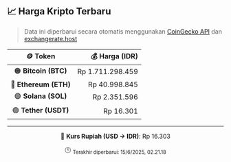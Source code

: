

<!-- HARGA_KRIPTO -->
## 📈 Harga Kripto Terbaru

> Data ini diperbarui secara otomatis menggunakan [CoinGecko API](https://www.coingecko.com/) dan [exchangerate.host](https://exchangerate.host/)

<div align="center">

| 🪙 Token | 💰 Harga (IDR) |
|:------:|---------------:|
| 🟠 **Bitcoin (BTC)**   | Rp 1.711.298.459 |
| 🔵 **Ethereum (ETH)**  | Rp 40.998.845 |
| 🟣 **Solana (SOL)**    | Rp 2.351.596 |
| 🟢 **Tether (USDT)**   | Rp 16.301 |

---

💱 **Kurs Rupiah (USD → IDR)**: Rp 16.303

🕒 <sub>Terakhir diperbarui: 15/6/2025, 02.21.18</sub>

</div>
<!-- /HARGA_KRIPTO -->